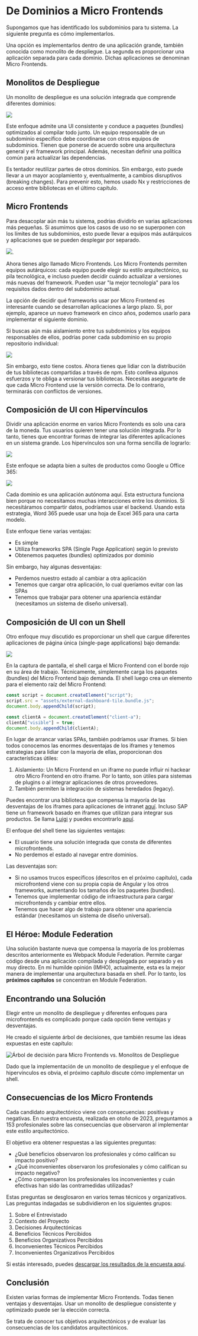 # De Dominios a Micro Frontends

Supongamos que has identificado los subdominios para tu sistema. La siguiente pregunta es cómo implementarlos.

Una opción es implementarlos dentro de una aplicación grande, también conocida como monolito de despliegue. La segunda es proporcionar una aplicación separada para cada dominio. Dichas aplicaciones se denominan Micro Frontends.

## Monolitos de Despliegue

Un monolito de despliegue es una solución integrada que comprende diferentes dominios:

![](images/02.png)

Este enfoque admite una UI consistente y conduce a paquetes (bundles) optimizados al compilar todo junto. Un equipo responsable de un subdominio específico debe coordinarse con otros equipos de subdominios. Tienen que ponerse de acuerdo sobre una arquitectura general y el framework principal. Además, necesitan definir una política común para actualizar las dependencias.

Es tentador reutilizar partes de otros dominios. Sin embargo, esto puede llevar a un mayor acoplamiento y, eventualmente, a cambios disruptivos (breaking changes). Para prevenir esto, hemos usado Nx y restricciones de acceso entre bibliotecas en el último capítulo.

## Micro Frontends

Para desacoplar aún más tu sistema, podrías dividirlo en varias aplicaciones más pequeñas. Si asumimos que los casos de uso no se superponen con los límites de tus subdominios, esto puede llevar a equipos más autárquicos y aplicaciones que se pueden desplegar por separado.

![](images/03.png).

Ahora tienes algo llamado Micro Frontends. Los Micro Frontends permiten equipos autárquicos: cada equipo puede elegir su estilo arquitectónico, su pila tecnológica, e incluso pueden decidir cuándo actualizar a versiones más nuevas del framework. Pueden usar "la mejor tecnología" para los requisitos dados dentro del subdominio actual.

La opción de decidir qué frameworks usar por Micro Frontend es interesante cuando se desarrollan aplicaciones a largo plazo. Si, por ejemplo, aparece un nuevo framework en cinco años, podemos usarlo para implementar el siguiente dominio.

Si buscas aún más aislamiento entre tus subdominios y los equipos responsables de ellos, podrías poner cada subdominio en su propio repositorio individual:

![](images/04.png)

Sin embargo, esto tiene costos. Ahora tienes que lidiar con la distribución de tus bibliotecas compartidas a través de npm. Esto conlleva algunos esfuerzos y te obliga a versionar tus bibliotecas. Necesitas asegurarte de que cada Micro Frontend use la versión correcta. De lo contrario, terminarás con conflictos de versiones.

## Composición de UI con Hipervínculos

Dividir una aplicación enorme en varios Micro Frontends es solo una cara de la moneda. Tus usuarios quieren tener una solución integrada. Por lo tanto, tienes que encontrar formas de integrar las diferentes aplicaciones en un sistema grande. Los hipervínculos son una forma sencilla de lograrlo:

![](images/05.png)

Este enfoque se adapta bien a suites de productos como Google u Office 365:

![](images/word.png)

Cada dominio es una aplicación autónoma aquí. Esta estructura funciona bien porque no necesitamos muchas interacciones entre los dominios. Si necesitáramos compartir datos, podríamos usar el backend. Usando esta estrategia, Word 365 puede usar una hoja de Excel 365 para una carta modelo.

Este enfoque tiene varias ventajas:

- Es simple
- Utiliza frameworks SPA (Single Page Application) según lo previsto
- Obtenemos paquetes (bundles) optimizados por dominio

Sin embargo, hay algunas desventajas:

- Perdemos nuestro estado al cambiar a otra aplicación
- Tenemos que cargar otra aplicación, lo cual queríamos evitar con las SPAs
- Tenemos que trabajar para obtener una apariencia estándar (necesitamos un sistema de diseño universal).

## Composición de UI con un Shell

Otro enfoque muy discutido es proporcionar un shell que cargue diferentes aplicaciones de página única (single-page applications) bajo demanda:

![](images/case-study-01.png)

En la captura de pantalla, el shell carga el Micro Frontend con el borde rojo en su área de trabajo. Técnicamente, simplemente carga los paquetes (bundles) del Micro Frontend bajo demanda. El shell luego crea un elemento para el elemento raíz del Micro Frontend:

```javascript
const script = document.createElement("script");
script.src = "assets/external-dashboard-tile.bundle.js";
document.body.appendChild(script);

const clientA = document.createElement("client-a");
clientA["visible"] = true;
document.body.appendChild(clientA);
```

En lugar de arrancar varias SPAs, también podríamos usar iframes. Si bien todos conocemos las enormes desventajas de los iframes y tenemos estrategias para lidiar con la mayoría de ellas, proporcionan dos características útiles:

1.  Aislamiento: Un Micro Frontend en un iframe no puede influir ni hackear otro Micro Frontend en otro iframe. Por lo tanto, son útiles para sistemas de plugins o al integrar aplicaciones de otros proveedores.
2.  También permiten la integración de sistemas heredados (legacy).

Puedes encontrar una biblioteca que compensa la mayoría de las desventajas de los iframes para aplicaciones de intranet [aquí](https://www.npmjs.com/package/@microfrontend/common). Incluso SAP tiene un framework basado en iframes que utilizan para integrar sus productos. Se llama [Luigi](https://github.com/SAP/luigi) y puedes encontrarlo [aquí](https://github.com/SAP/luigi).

El enfoque del shell tiene las siguientes ventajas:

- El usuario tiene una solución integrada que consta de diferentes microfrontends.
- No perdemos el estado al navegar entre dominios.

Las desventajas son:

- Si no usamos trucos específicos (descritos en el próximo capítulo), cada microfrontend viene con su propia copia de Angular y los otros frameworks, aumentando los tamaños de los paquetes (bundles).
- Tenemos que implementar código de infraestructura para cargar microfrontends y cambiar entre ellos.
- Tenemos que hacer algo de trabajo para obtener una apariencia estándar (necesitamos un sistema de diseño universal).

## El Héroe: Module Federation

Una solución bastante nueva que compensa la mayoría de los problemas descritos anteriormente es Webpack Module Federation. Permite cargar código desde una aplicación compilada y desplegada por separado y es muy directo. En mi humilde opinión (IMHO), actualmente, esta es la mejor manera de implementar una arquitectura basada en shell. Por lo tanto, los **próximos capítulos** se concentran en Module Federation.

## Encontrando una Solución

Elegir entre un monolito de despliegue y diferentes enfoques para microfrontends es complicado porque cada opción tiene ventajas y desventajas.

He creado el siguiente árbol de decisiones, que también resume las ideas expuestas en este capítulo:

![Árbol de decisión para Micro Frontends vs. Monolitos de Despliegue](images/decision-tree.png)

Dado que la implementación de un monolito de despliegue y el enfoque de hipervínculos es obvia, el próximo capítulo discute cómo implementar un shell.

## Consecuencias de los Micro Frontends

Cada candidato arquitectónico viene con consecuencias: positivas y negativas. En nuestra encuesta, realizada en otoño de 2023, preguntamos a 153 profesionales sobre las consecuencias que observaron al implementar este estilo arquitectónico.

El objetivo era obtener respuestas a las siguientes preguntas:

- ¿Qué beneficios observaron los profesionales y cómo califican su impacto positivo?
- ¿Qué inconvenientes observaron los profesionales y cómo califican su impacto negativo?
- ¿Cómo compensaron los profesionales los inconvenientes y cuán efectivas han sido las contramedidas utilizadas?

Estas preguntas se desglosaron en varios temas técnicos y organizativos. Las preguntas indagadas se subdividieron en los siguientes grupos:

1.  Sobre el Entrevistado
2.  Contexto del Proyecto
3.  Decisiones Arquitectónicas
4.  Beneficios Técnicos Percibidos
5.  Beneficios Organizativos Percibidos
6.  Inconvenientes Técnicos Percibidos
7.  Inconvenientes Organizativos Percibidos

Si estás interesado, puedes [descargar los resultados de la encuesta aquí](https://www.angulararchitects.io/wp-content/uploads/2023/12/report.pdf).

## Conclusión

Existen varias formas de implementar Micro Frontends. Todas tienen ventajas y desventajas. Usar un monolito de despliegue consistente y optimizado puede ser la elección correcta.

Se trata de conocer tus objetivos arquitectónicos y de evaluar las consecuencias de los candidatos arquitectónicos.
